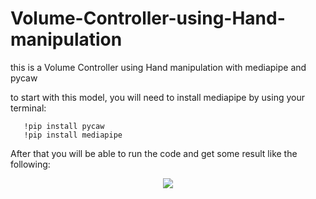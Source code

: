 # Volume-Controller-using-Hand-manipulation
this is a Volume Controller using Hand manipulation with mediapipe and pycaw

to start with this model, you will need to install mediapipe by using your terminal:
       
       !pip install pycaw 
       !pip install mediapipe 
       
 After that you will be able to run the code and get some result like the following:
 <center><img src="output-sample/output.gif"></center>




